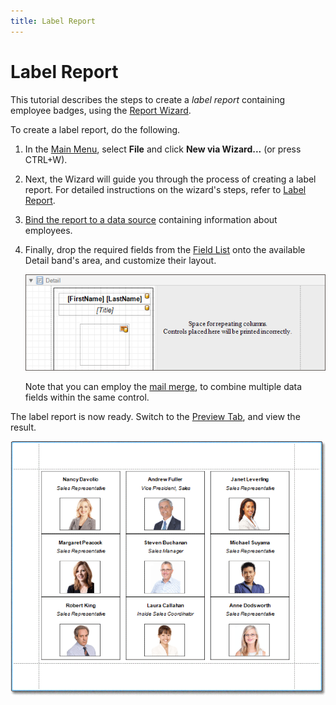 ```yaml
---
title: Label Report
---
```

# Label Report
This tutorial describes the steps to create a _label report_ containing employee badges, using the [Report Wizard](../../../../../../interface-elements-for-desktop/articles/report-designer/report-designer-for-winforms/report-wizard.md).

To create a label report, do the following.
1. In the [Main Menu](../../../../../../interface-elements-for-desktop/articles/report-designer/report-designer-for-winforms/report-designer-reference/report-designer-ui/main-menu.md), select **File** and click **New via Wizard...** (or press CTRL+W).
2. Next, the Wizard will guide you through the process of creating a label report. For detailed instructions on the wizard's steps, refer to [Label Report](../../../../../../interface-elements-for-desktop/articles/report-designer/report-designer-for-winforms/report-wizard/label-report.md).
3. [Bind the report to a data source](../../../../../../interface-elements-for-desktop/articles/report-designer/report-designer-for-winforms/create-reports/binding-a-report-to-data.md) containing information about employees.
4. Finally, drop the required fields from the [Field List](../../../../../../interface-elements-for-desktop/articles/report-designer/report-designer-for-winforms/report-designer-reference/report-designer-ui/field-list.md) onto the available Detail band's area, and customize their layout.
	
	![RD_HowTo_CreateLabelReport_0](../../../../../images/Img8544.png)
	
	Note that you can employ the [mail merge](../../../../../../interface-elements-for-desktop/articles/report-designer/report-designer-for-winforms/report-editing-basics/use-mail-merge-in-report-elements.md), to combine multiple data fields within the same control.

The label report is now ready. Switch to the [Preview Tab](../../../../../../interface-elements-for-desktop/articles/report-designer/report-designer-for-winforms/report-designer-reference/report-designer-ui/preview-tab.md), and view the result.

![RD_HowTo_CreateLabelReport_1](../../../../../images/Img8545.png)